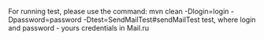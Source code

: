 For running test, please use the command: mvn clean -Dlogin=login -Dpassword=password -Dtest=SendMailTest#sendMailTest test,
where login and password - yours credentials in Mail.ru
